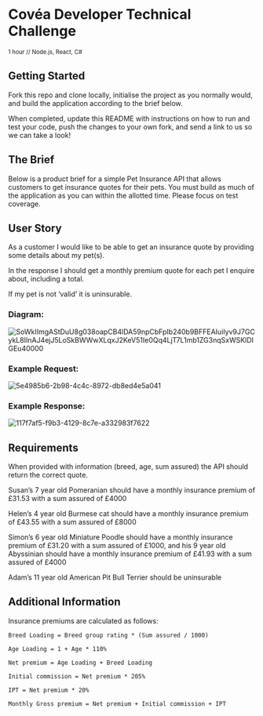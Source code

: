 # Covéa Developer Technical Challenge

<sup>
1 hour // Node.js, React, C#
</sup>

## Getting Started
Fork this repo and clone locally, initialise the project as you normally would, and build the application according to the brief below.

When completed, update this README with instructions on how to run and test your code, push the changes to your own fork, and send a link to us so we can take a look!

## The Brief
Below is a product brief for a simple Pet Insurance API that allows customers to get insurance quotes for their pets. You must build as much of the application as you can within the allotted time. Please focus on test coverage.

## User Story
As a customer I would like to be able to get an insurance quote by providing some details about my pet(s).

In the response I should get a monthly premium quote for each pet I enquire about, including a total.

If my pet is not ‘valid’ it is uninsurable.

### Diagram:

![SoWkIImgAStDuU8g038oapCB4lDA59npCbFpIb240b9BFFEAIuiIyv9J7GCykL8IInAJ4ejJ5LoSkBWWwXLqxJ2KeV51Ie0Qq4LjT7L1mb1ZG3nqSxWSKlDIGEu40000](https://user-images.githubusercontent.com/1726083/123607311-aa5b4680-d7f5-11eb-9c8a-f36b2e773e30.png)


### Example Request:

![5e4985b6-2b98-4c4c-8972-db8ed4e5a041](https://user-images.githubusercontent.com/1726083/123427380-747f4d80-d5bc-11eb-8737-4c025a229d87.png)


### Example Response:

![117f7af5-f9b3-4129-8c7e-a332983f7622](https://user-images.githubusercontent.com/1726083/123427395-7812d480-d5bc-11eb-935e-f488a1ac852e.png)

 

## Requirements
When provided with information (breed, age, sum assured) the API should return the correct quote.

Susan’s 7 year old Pomeranian should have a monthly insurance premium of £31.53 with a sum assured of £4000

Helen’s 4 year old Burmese cat should have a monthly insurance premium of £43.55 with a sum assured of £8000

Simon’s 6 year old Miniature Poodle should have a monthly insurance premium of £31.20 with a sum assured of £1000, and his 9 year old Abyssinian should have a monthly insurance premium of £41.93 with a sum assured of £4000

Adam’s 11 year old American Pit Bull Terrier should be uninsurable

 

## Additional Information
Insurance premiums are calculated as follows:

```
Breed Loading = Breed group rating * (Sum assured / 1000)

Age Loading = 1 + Age * 110%

Net premium = Age Loading + Breed Loading

Initial commission = Net premium * 205%

IPT = Net premium * 20%

Monthly Gross premium = Net premium + Initial commission + IPT
```
